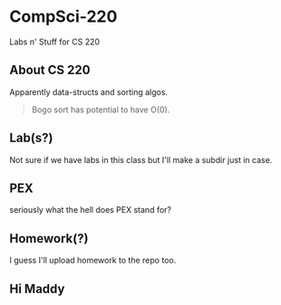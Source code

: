 # CompSci-220
Labs n' Stuff for CS 220
## About CS 220
Apparently data-structs and sorting algos. 

>Bogo sort has potential to have O(0).

## Lab(s?)
Not sure if we have labs in this class but I'll make a subdir just in case.

## PEX
seriously what the hell does PEX stand for?

## Homework(?)
I guess I'll upload homework to the repo too.

## Hi Maddy